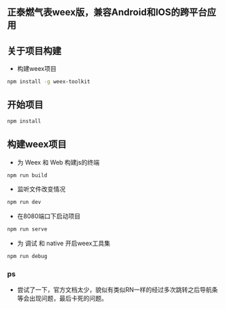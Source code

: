 ## 正泰燃气表weex版，兼容Android和IOS的跨平台应用

## 关于项目构建
* 构建weex项目
```bash
npm install -g weex-toolkit
```

## 开始项目
```bash
npm install
```

## 构建weex项目
* 为 Weex 和 Web 构建js的终端
```bash
npm run build
```

* 监听文件改变情况
```bash
npm run dev
```

* 在8080端口下启动项目
```bash
npm run serve
```

* 为 调试 和 native 开启weex工具集
```bash
npm run debug
```

### ps
* 尝试了一下，官方文档太少，貌似有类似RN一样的经过多次跳转之后导航条等会出现问题，最后卡死的问题。